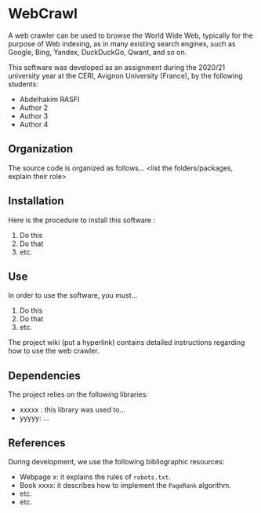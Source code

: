 # WebCrawl

A web crawler can be used to browse the World Wide Web, typically for the purpose of Web indexing, as in many existing search engines, such as Google, Bing, Yandex, DuckDuckGo, Qwant, and so on.

This software was developed as an assignment during the 2020/21 university year at the CERI, Avignon University (France), by the following students:
* Abdelhakim RASFI
* Author 2
* Author 3
* Author 4




## Organization
The source code is organized as follows... 
<list the folders/packages, explain their role>


## Installation
Here is the procedure to install this software :
1. Do this
2. Do that
3. etc.


## Use
In order to use the software, you must...
1. Do this
2. Do that
3. etc.

The project wiki (put a hyperlink) contains detailed instructions regarding how to use the web crawler.


## Dependencies
The project relies on the following libraries:
* xxxxx : this library was used to...
* yyyyy: ...

## References
During development, we use the following bibliographic resources:
* Webpage x: it explains the rules of `robots.txt`.
* Book xxxx: it describes how to implement the `PageRank` algorithm.
* etc.
* etc.

